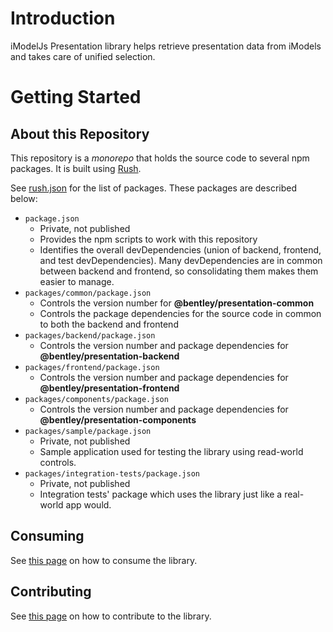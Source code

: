 # Introduction

iModelJs Presentation library helps retrieve presentation data from iModels and
takes care of unified selection.

# Getting Started

## About this Repository

This repository is a *monorepo* that holds the source code to several npm
packages. It is built using [Rush](http://rushjs.io/).

See [rush.json](./rush.json) for the list of packages. These packages are
described below:
- `package.json`
  - Private, not published
  - Provides the npm scripts to work with this repository
  - Identifies the overall devDependencies (union of backend, frontend, and test
  devDependencies). Many devDependencies are in common between backend and
  frontend, so consolidating them makes them easier to manage.
- `packages/common/package.json`
  - Controls the version number for **@bentley/presentation-common**
  - Controls the package dependencies for the source code in common to both the
  backend and frontend
- `packages/backend/package.json`
  - Controls the version number and package dependencies for **@bentley/presentation-backend**
- `packages/frontend/package.json`
  - Controls the version number and package dependencies for **@bentley/presentation-frontend**
- `packages/components/package.json`
  - Controls the version number and package dependencies for **@bentley/presentation-components**
- `packages/sample/package.json`
  - Private, not published
  - Sample application used for testing the library using read-world
  controls.
- `packages/integration-tests/package.json`
  - Private, not published
  - Integration tests' package which uses the library just like a
  real-world app would.

## Consuming

See [this page](./docs/consume/index.md) on how to consume the library.

## Contributing

See [this page](./docs/contribute/index.md) on how to contribute to the library.
